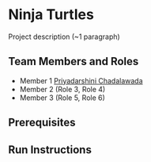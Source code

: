 # Ninja Turtles

Project description (~1 paragraph)

## Team Members and Roles

* Member 1 [Priyadarshini Chadalawada](https://github.com/chadalap/CIS641-HW2-CHADALAWADA-.git)
* Member 2 (Role 3, Role 4)
* Member 3 (Role 5, Role 6)

## Prerequisites

## Run Instructions
